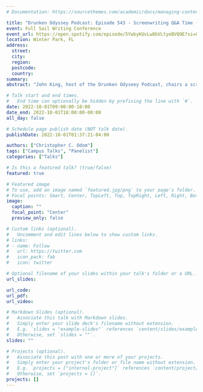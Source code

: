 ```yaml
---
# Documentation: https://sourcethemes.com/academic/docs/managing-content/

title: "Drunken Odyssey Podcast: Episode 543 - Screenwriting Q&A Time (Full Sail Labs)"
event: Full Sail Writing Conference
event_url: https://open.spotify.com/episode/5YwbyKUvLw8bVLtyeBVQ9E?si=GApufKTJSrqlYgRgz8_T3Q
location: Winter Park, FL
address:
  street:
  city:
  region:
  postcode:
  country:
summary:
abstract: "John King, host of the Drunken Odyseey Podcast, chairs a screenwriting panel Q&A with Creative Writing Master of Fine Arts faculty members Dr. Christopher C. Odom, MFA, PhD, Bethany Duvall, and Jared Silva."

# Talk start and end times.
#   End time can optionally be hidden by prefixing the line with `#`.
date: 2022-10-01T09:00:00-18:00
date_end: 2022-10-01T18:00:00-00:00
all_day: false

# Schedule page publish date (NOT talk date).
publishDate: 2022-10-01T01:37:21-04:00

authors: ["Christopher C. Odom"]
tags: ["Campus Talks", "Panelist"]
categories: ["Talks"]

# Is this a featured talk? (true/false)
featured: true

# Featured image
# To use, add an image named `featured.jpg/png` to your page's folder.
# Focal points: Smart, Center, TopLeft, Top, TopRight, Left, Right, BottomLeft, Bottom, BottomRight.
image:
  caption: ""
  focal_point: "Center"
  preview_only: false

# Custom links (optional).
#   Uncomment and edit lines below to show custom links.
# links:
# - name: Follow
#   url: https://twitter.com
#   icon_pack: fab
#   icon: twitter

# Optional filename of your slides within your talk's folder or a URL.
url_slides:

url_code:
url_pdf:
url_video:

# Markdown Slides (optional).
#   Associate this talk with Markdown slides.
#   Simply enter your slide deck's filename without extension.
#   E.g. `slides = "example-slides"` references `content/slides/example-slides.md`.
#   Otherwise, set `slides = ""`.
slides: ""

# Projects (optional).
#   Associate this post with one or more of your projects.
#   Simply enter your project's folder or file name without extension.
#   E.g. `projects = ["internal-project"]` references `content/project/deep-learning/index.md`.
#   Otherwise, set `projects = []`.
projects: []
---
```

